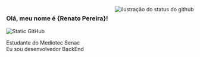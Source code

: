 <img align='right' src="https://github-readme-stats.vercel.app/api?username=renatowl&show_icons=true&title_color=783c00&text_color=af552e&icon_color=783c00&bg_color=f8efd4&cache_seconds=2300" alt="ilustração do status do github">

### Olá, meu nome é {Renato Pereira}!

<img src="https://img.shields.io/static/v1?label=Overview&message=RENATOWL&color=f8efd4&style=for-the-badge&logo=GitHub" alt="Static GitHub">

<p>Estudante do Mediotec Senac<br/> Eu sou desenvolvedor BackEnd</p>
